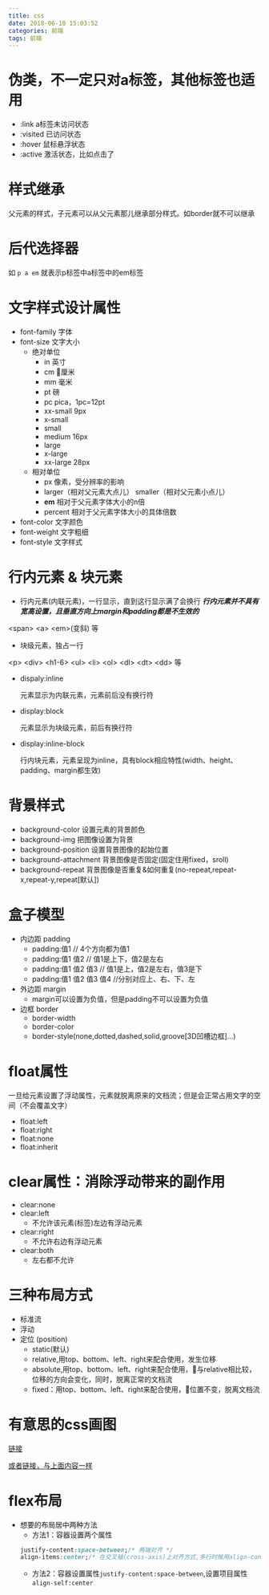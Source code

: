 ```yaml
---
title: css
date: 2018-06-10 15:03:52
categories: 前端
tags: 前端
---
```


# 伪类，不一定只对a标签，其他标签也适用
- :link   a标签未访问状态
- :visited   已访问状态
- :hover    鼠标悬浮状态
- :active   激活状态，比如点击了
<!--more-->

# 样式继承
父元素的样式，子元素可以从父元素那儿继承部分样式。如border就不可以继承

# 后代选择器
如 `p a em` 就表示p标签中a标签中的em标签


# 文字样式设计属性
- font-family   字体
- font-size     文字大小
    - 绝对单位
        - in 英寸
        - cm 厘米
        - mm 毫米
        - pt 磅
        - pc pica，1pc=12pt
        - xx-small 9px
        - x-small
        - small
        - medium 16px
        - large
        - x-large
        - xx-large 28px
    - 相对单位
        - px 像素，受分辨率的影响
        - larger（相对父元素大点儿） smaller（相对父元素小点儿）
        - **em** 相对于父元素字体大小的n倍
        - percent 相对于父元素字体大小的具体倍数
- font-color    文字颜色
- font-weight   文字粗细
- font-style    文字样式

# 行内元素 & 块元素
- 行内元素(内联元素)，一行显示，直到这行显示满了会换行
***行内元素并不具有宽高设置，且垂直方向上margin和padding都是不生效的***

\<span\> \<a\> \<em\>(变斜) 等

- 块级元素，独占一行

\<p\> \<div\> \<h1-6\> \<ul\> \<li\> \<ol\> \<dl\> \<dt\> \<dd\> 等

- dispaly:inline

    元素显示为内联元素，元素前后没有换行符

- display:block

    元素显示为块级元素，前后有换行符

- display:inline-block

    行内块元素，元素呈现为inline，具有block相应特性(width、height、padding、margin都生效)


# 背景样式
- background-color 设置元素的背景颜色
- background-img   把图像设置为背景
- background-position   设置背景图像的起始位置
- background-attachment 背景图像是否固定(固定住用fixed，sroll)
- background-repeat     背景图像是否重复&如何重复(no-repeat,repeat-x,repeat-y,repeat[默认])

# 盒子模型
- 内边距 padding
    - padding:值1 // 4个方向都为值1
    - padding:值1 值2   // 值1是上下，值2是左右
    - padding:值1 值2 值3   // 值1是上，值2是左右，值3是下
    - padding:值1 值2 值3 值4 //分别对应上、右、下、左
- 外边距 margin
    - margin可以设置为负值，但是padding不可以设置为负值
- 边框 border
    - border-width
    - border-color
    - border-style(none,dotted,dashed,solid,groove[3D凹槽边框]...)

# float属性

一旦给元素设置了浮动属性，元素就脱离原来的文档流；但是会正常占用文字的空间（不会覆盖文字）
- float:left
- float:right
- float:none
- float:inherit

# clear属性：消除浮动带来的副作用
- clear:none
- clear:left
    - 不允许该元素(标签)左边有浮动元素
- clear:right
    - 不允许右边有浮动元素
- clear:both
    - 左右都不允许

# 三种布局方式
- 标准流
- 浮动
- 定位 (position)
    - static(默认)
    - relative,用top、bottom、left、right来配合使用，发生位移
    - absolute,用top、bottom、left、right来配合使用，与relative相比较，位移的方向会变化，同时，脱离正常的文档流
    - fixed：用top、bottom、left、right来配合使用，位置不变，脱离文档流


# 有意思的css画图
[链接](http://www.9958.pw/post/css_tuxing)

[或者链接，与上面内容一样](http://www.cnblogs.com/top5/archive/2012/02/14/2351959.html)

# flex布局
- 想要的布局居中两种方法
    - 方法1：容器设置两个属性 
    ```css
    justify-content:space-between;/* 两端对齐 */
    align-items:center;/* 在交叉轴(cross-axis)上对齐方式,多行时候用align-content属性 */
    ```
    - 方法2：容器设置属性`justify-content:space-between`,设置项目属性`align-self:center`